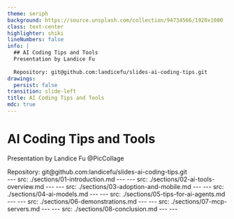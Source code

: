 ```yaml
---
theme: seriph
background: https://source.unsplash.com/collection/94734566/1920x1080
class: text-center
highlighter: shiki
lineNumbers: false
info: |
  ## AI Coding Tips and Tools
  Presentation by Landice Fu
  
  Repository: git@github.com:landicefu/slides-ai-coding-tips.git
drawings:
  persist: false
transition: slide-left
title: AI Coding Tips and Tools
mdc: true
---
```

# AI Coding Tips and Tools
Presentation by Landice Fu @PicCollage

<div class="pt-12">
  <span class="px-2 py-1 rounded cursor-pointer" hover="bg-white bg-opacity-10">
    Repository: git@github.com:landicefu/slides-ai-coding-tips.git
  </span>
</div>

<div class="abs-br m-6 flex gap-2">
  <a href="https://github.com/landicefu/slides-ai-coding-tips" target="_blank" alt="GitHub"
    class="text-xl slidev-icon-btn opacity-50 !border-none !hover:text-white">
    <carbon-logo-github />
  </a>
</div>
---
src: ./sections/01-introduction.md
---
---
src: ./sections/02-ai-tools-overview.md
---
---
src: ./sections/03-adoption-and-mobile.md
---
---
src: ./sections/04-ai-models.md
---
---
src: ./sections/05-tips-for-ai-agents.md
---
---
src: ./sections/06-demonstrations.md
---
---
src: ./sections/07-mcp-servers.md
---
---
src: ./sections/08-conclusion.md
---
---